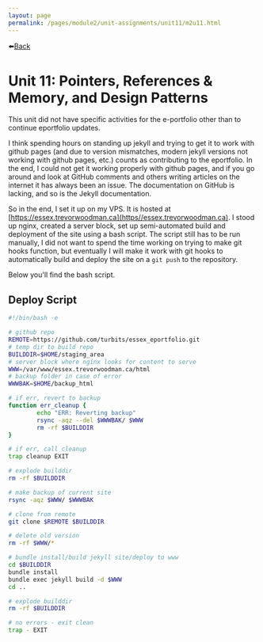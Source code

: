 ```yaml
---
layout: page
permalink: /pages/module2/unit-assignments/unit11/m2u11.html
---
```


⬅️[Back](/pages/module2.html)

# Unit 11: Pointers, References & Memory, and Design Patterns

This unit did not have specific activities for the e-portfolio other than to continue eportfolio updates.

I think spending hours on standing up jekyll and trying to get it to work with github pages (and due to version mismatches, modern jekyll versions not working with github pages, etc.) counts as contributing to the eportfolio. In the end, I could not get it working properly with github pages, and if you go around and look at GitHub comments and others writing articles on the internet it has always been an issue. The documentation on GitHub is lacking, and so is the Jekyll documentation.

So in the end, I set it up on my VPS. It is hosted at [https://essex.trevorwoodman.ca](https//essex.trevorwoodman.ca). I stood up nginx, created a server block, set up semi-automated build and deployment of the site using a bash script. The script still has to be run manually, I did not want to spend the time working on trying to make git hooks function, but eventually I will make it work with git hooks to automatically build and deploy the site on a `git push` to the repository.

Below you'll find the bash script.

## Deploy Script

```bash
#!/bin/bash -e

# github repo
REMOTE=https://github.com/turbits/essex_eportfolio.git
# temp dir to build repo
BUILDDIR=$HOME/staging_area
# server block where nginx looks for content to serve
WWW=/var/www/essex.trevorwoodman.ca/html
# backup folder in case of error
WWWBAK=$HOME/backup_html

# if err, revert to backup
function err_cleanup {
        echo "ERR: Reverting backup"
        rsync -aqz --del $WWWBAK/ $WWW
        rm -rf $BUILDDIR
}

# if err, call cleanup
trap cleanup EXIT

# explode builddir
rm -rf $BUILDDIR

# make backup of current site
rsync -aqz $WWW/ $WWWBAK

# clone from remote
git clone $REMOTE $BUILDDIR

# delete old version
rm -rf $WWW/*

# bundle install/build jekyll site/deploy to www
cd $BUILDDIR
bundle install
bundle exec jekyll build -d $WWW
cd ..

# explode builddir
rm -rf $BUILDDIR

# no errors - exit clean
trap - EXIT
```
